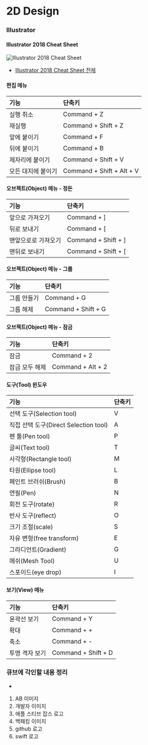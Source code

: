 # 2D Design

### Illustrator


#### Illustrator 2018 Cheat Sheet

![Illustrator 2018 Cheat Sheet](https://cdn.makeawebsitehub.com/wp-content/uploads/2015/04/illustrator-cheat-sheet-feature.jpg)

* [Illustrator 2018 Cheat Sheet 전체](https://cdn.makeawebsitehub.com/wp-content/uploads/2015/04/illustrator-cheat-sheet.jpg)


#### 편집 메뉴

| 기능 | 단축키 |
|:----|:-----|
| 실행 취소 | Command + Z |
| 재실행 | Command + Shift + Z |
| 앞에 붙이기 | Command + F |
| 뒤에 붙이기 | Command + B |
| 제자리에 붙이기 | Command + Shift + V |
| 모든 대지에 붙이기 | Command + Shift + Alt + V |

#### 오브젝트(Object) 메뉴 - 정돈

| 기능 | 단축키 |
|:----|:-----|
| 앞으로 가져오기 | Command + ] |
| 뒤로 보내기 | Command + [ |
| 맨앞으로로 가져오기 | Command + Shift + ] |
| 맨뒤로 보내기 | Command + Shift + [ |

#### 오브젝트(Object) 메뉴 - 그룹

| 기능 | 단축키 |
|:----|:-----|
| 그룹 만들기 | Command + G |
| 그룹 해제 | Command + Shift + G |

#### 오브젝트(Object) 메뉴 - 잠금

| 기능 | 단축키 |
|:----|:-----|
| 잠금 | Command + 2 |
| 잠금 모두 해제 | Command + Alt + 2 |

#### 도구(Tool) 윈도우

| 기능 | 단축키 |
|:----|:-----|
| 선택 도구(Selection tool) | V |
| 직접 선택 도구(Direct Selection tool) | A |
| 펜 툴(Pen tool) | P |
| 글씨(Text tool) | T |
| 사각형(Rectangle tool) | M |
| 타원(Ellipse tool) | L |
| 페인트 브러쉬(Brush) | B |
| 연필(Pen) | N |
| 회전 도구(rotate) | R |
| 반사 도구(reflect) | O |
| 크기 조절(scale) | S |
| 자유 변형(free transform) | E |
| 그라디언트(Gradient) | G |
| 메쉬(Mesh Tool) | U |
| 스포이드(eye drop) | I |

#### 보기(View) 메뉴

| 기능 | 단축키 |
|:----|:-----|
|<span class="evidence"> 윤곽선 보기 </span> | Command + Y |
| 확대 | Command + + |
| 축소 | Command + - |
| 투명 격자 보기 | Command + Shift + D |




### 큐브에 각인할 내용 정리
-

1. AB 이미지
2. 개발자 이미지
3. 애플 스티브 잡스 로고
4. 백패킹 이미지
5. github 로고
6. swift 로고